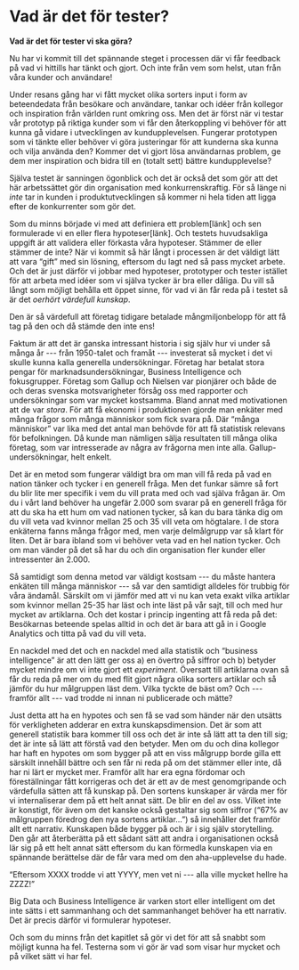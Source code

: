 # Vad är det för tester?

**Vad är det för tester vi ska göra?**

Nu har vi kommit till det spännande steget i processen där vi får feedback på vad vi hittills har tänkt och gjort. Och inte från vem som helst, utan från våra kunder och användare!

Under resans gång har vi fått mycket olika sorters input i form av beteendedata från besökare och användare, tankar och idéer från kollegor och inspiration från världen runt omkring oss. Men det är först när vi testar vår prototyp på riktiga kunder som vi får den återkoppling vi behöver för att kunna gå vidare i utvecklingen av kundupplevelsen. Fungerar prototypen som vi tänkte eller behöver vi göra justeringar för att kunderna ska kunna och vilja använda den? Kommer det vi gjort lösa användarnas problem, ge dem mer inspiration och bidra till en \(totalt sett\) bättre kundupplevelse?

Själva testet är sanningen ögonblick och det är också det som gör att det här arbetssättet gör din organisation med konkurrenskraftig. För så länge ni _inte_ tar in kunden i produktutvecklingen så kommer ni hela tiden att ligga efter de konkurrenter som gör det.

Som du minns började vi med att definiera ett problem\[länk\] och sen formulerade vi en eller flera hypoteser\[länk\]. Och testets huvudsakliga uppgift är att validera eller förkasta våra hypoteser. Stämmer de eller stämmer de inte? När vi kommit så här långt i processen är det väldigt lätt att vara “gift” med sin lösning, eftersom du lagt ned så pass mycket arbete. Och det är just därför vi jobbar med hypoteser, prototyper och tester istället för att arbeta med idéer som vi själva tycker är bra eller dåliga. Du vill så långt som möjligt behålla ett öppet sinne, för vad vi än får reda på i testet så är det _oerhört värdefull kunskap_.

Den är så värdefull att företag tidigare betalade mångmiljonbelopp för att få tag på den och då stämde den inte ens!

Faktum är att det är ganska intressant historia i sig själv hur vi under så många år --- från 1950-talet och framåt --- investerat så mycket i det vi skulle kunna kalla generella undersökningar. Företag har betalat stora pengar för marknadsundersökningar, Business Intelligence och fokusgrupper. Företag som Gallup och Nielsen var pionjärer och både de och deras svenska motsvarigheter försåg oss med rapporter och undersökningar som var mycket kostsamma. Bland annat med motivationen att de var _stora_. För att få ekonomi i produktionen gjorde man enkäter med många frågor som många människor som fick svara på. Där “många människor” var lika med det antal man behövde för att få statistisk relevans för befolkningen. Då kunde man nämligen sälja resultaten till många olika företag, som var intresserade av några av frågorna men inte alla. Gallup-undersökningar, helt enkelt.

Det är en metod som fungerar väldigt bra om man vill få reda på vad en nation tänker och tycker i en generell fråga. Men det funkar sämre så fort du blir lite mer specifik i vem du vill prata med och vad själva frågan är. Om du i vårt land behöver ha ungefär 2.000 som svarar på en generell fråga för att du ska ha ett hum om vad nationen tycker, så kan du bara tänka dig om du vill veta vad kvinnor mellan 25 och 35 vill veta om högtalare. I de stora enkäterna fanns många frågor med, men varje delmålgrupp var så klart för liten. Det är bara ibland som vi behöver veta vad en hel nation tycker. Och om man vänder på det så har du och din organisation fler kunder eller intressenter än 2.000.

Så samtidigt som denna metod var väldigt kostsam --- du måste hantera enkäten till många människor --- så var den samtidigt alldeles för trubbig för våra ändamål. Särskilt om vi jämför med att vi nu kan veta exakt vilka artiklar som kvinnor mellan 25-35 har läst och inte läst på vår sajt, till och med hur mycket av artiklarna. Och det kostar i princip ingenting att få reda på det: Besökarnas beteende spelas alltid in och det är bara att gå in i Google Analytics och titta på vad du vill veta.

En nackdel med det och en nackdel med alla statistik och “business intelligence” är att den lätt ger oss a\) en övertro på siffror och b\) betyder mycket mindre om vi inte gjort ett _experiment_. Översatt till artiklarna ovan så får du reda på mer om du med flit gjort några olika sorters artiklar och så jämför du hur målgruppen läst dem. Vilka tyckte de bäst om? Och --- framför allt --- vad trodde ni innan ni publicerade och mätte?

Just detta att ha en hypotes och sen få se vad som händer när den utsätts för verkligheten adderar en extra kunskapsdimension. Det är som att generell statistik bara kommer till oss och det är inte så lätt att ta den till sig; det är inte så lätt att förstå vad den betyder. Men om du och dina kollegor har haft en hypotes om som bygger på att en viss målgrupp borde gilla ett särskilt innehåll bättre och sen får ni reda på om det stämmer eller inte, då har ni lärt er mycket mer. Framför allt har era egna fördomar och föreställningar fått korrigeras och det är ett av de mest genomgripande och värdefulla sätten att få kunskap på. Den sortens kunskaper är värda mer för vi internaliserar dem på ett helt annat sätt. De blir en del av oss. Vilket inte är konstigt, för även om det kanske också gestaltar sig som siffror \(“67% av målgruppen föredrog den nya sortens artiklar...”\) så innehåller det framför allt ett narrativ. Kunskapen både bygger på och är i sig själv storytelling. Den går att återberätta på ett sådant sätt att andra i organisationen också lär sig på ett helt annat sätt eftersom du kan förmedla kunskapen via en spännande berättelse där de får vara med om den aha-upplevelse du hade.

“Eftersom XXXX trodde vi att YYYY, men vet ni --- alla ville mycket hellre ha ZZZZ!”

Big Data och Business Intelligence är varken stort eller intelligent om det inte sätts i ett sammanhang och det sammanhanget behöver ha ett narrativ. Det är precis därför vi formulerar hypoteser.

Och som du minns från det kapitlet så gör vi det för att så snabbt som möjligt kunna ha fel. Testerna som vi gör är vad som visar hur mycket och på vilket sätt vi har fel.

